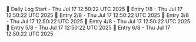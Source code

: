 📅 Daily Log Start - Thu Jul 17 12:50:22 UTC 2025
📌 Entry 1/8 - Thu Jul 17 12:50:22 UTC 2025
📌 Entry 2/8 - Thu Jul 17 12:50:22 UTC 2025
📌 Entry 3/8 - Thu Jul 17 12:50:22 UTC 2025
📌 Entry 4/8 - Thu Jul 17 12:50:22 UTC 2025
📌 Entry 5/8 - Thu Jul 17 12:50:22 UTC 2025
📌 Entry 6/8 - Thu Jul 17 12:50:22 UTC 2025
